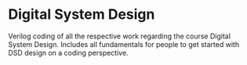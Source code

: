 # Digital System Design
Verilog coding of all the respective work regarding the course Digital System Design. Includes all fundamentals for people to get started with DSD design on a coding perspective.
